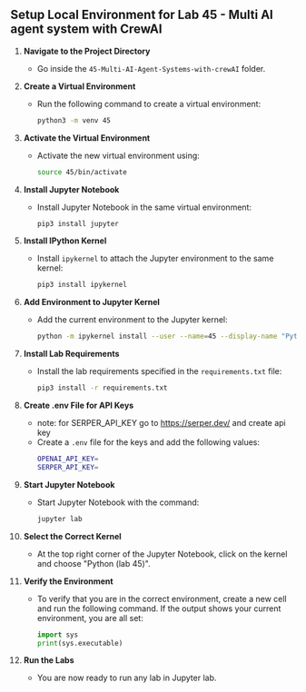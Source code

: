 ## Setup Local Environment for Lab 45 - Multi AI agent system with CrewAI

1. **Navigate to the Project Directory**
   - Go inside the `45-Multi-AI-Agent-Systems-with-crewAI` folder.

2. **Create a Virtual Environment**
   - Run the following command to create a virtual environment:
     ```sh
     python3 -m venv 45
     ```

3. **Activate the Virtual Environment**
   - Activate the new virtual environment using:
     ```sh
     source 45/bin/activate
     ```

4. **Install Jupyter Notebook**
   - Install Jupyter Notebook in the same virtual environment:
     ```sh
     pip3 install jupyter
     ```

5. **Install IPython Kernel**
   - Install `ipykernel` to attach the Jupyter environment to the same kernel:
     ```sh
     pip3 install ipykernel
     ```

6. **Add Environment to Jupyter Kernel**
   - Add the current environment to the Jupyter kernel:
     ```sh
     python -m ipykernel install --user --name=45 --display-name "Python (lab 45)"
     ```

7. **Install Lab Requirements**
   - Install the lab requirements specified in the `requirements.txt` file:
     ```sh
     pip3 install -r requirements.txt
     ```

8. **Create .env File for API Keys**
   - note: for SERPER_API_KEY go to https://serper.dev/ and create api key
   - Create a `.env` file for the keys and add the following values:
     ```sh
     OPENAI_API_KEY=
     SERPER_API_KEY=
     ```
9. **Start Jupyter Notebook**
   - Start Jupyter Notebook with the command:
     ```sh
     jupyter lab
     ```

10. **Select the Correct Kernel**
    - At the top right corner of the Jupyter Notebook, click on the kernel and choose "Python (lab 45)".

11. **Verify the Environment**
    - To verify that you are in the correct environment, create a new cell and run the following command. If the output shows your current environment, you are all set:
      ```python
      import sys
      print(sys.executable)
      ```

12. **Run the Labs**
    - You are now ready to run any lab in Jupyter lab.